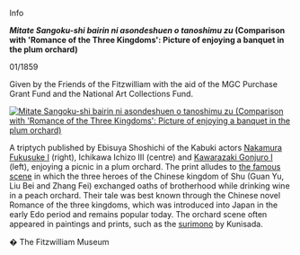 Info

**_Mitate Sangoku-shi bairin ni asondeshuen o tanoshimu zu_ (Comparison with 'Romance of the Three Kingdoms': Picture of enjoying a banquet in the plum orchard)**

01/1859

Given by the Friends of the Fitzwilliam with the aid of the MGC Purchase Grant Fund and the National Art Collections Fund.

[![Mitate Sangoku-shi bairin ni asondeshuen o tanoshimu zu (Comparison with 'Romance of the Three Kingdoms': Picture of enjoying a banquet in the plum orchard)](P.76-1999_small1.jpg)](KUN/kunp76.htm)

A triptych published by Ebisuya Shoshichi of the Kabuki actors [Nakamura Fukusuke I](Group21.htm) (right), Ichikawa Ichizo III (centre) and [Kawarazaki Gonjuro I](Group18.htm) (left), enjoying a picnic in a plum orchard. The print alludes to [the famous scene](Group15.htm) in which the three heroes of the Chinese kingdom of Shu (Guan Yu, Liu Bei and Zhang Fei) exchanged oaths of brotherhood while drinking wine in a peach orchard. Their tale was best known through the Chinese novel Romance of the three kingdoms, which was introduced into Japan in the early Edo period and remains popular today. The orchard scene often appeared in paintings and prints, such as the [surimono](KUN/kunp504.htm) by Kunisada.


� The Fitzwilliam Museum
